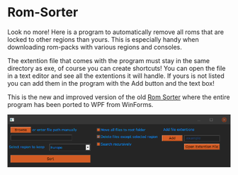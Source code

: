 # Rom-Sorter
Look no more! Here is a program to automatically remove all roms that are locked to other regions than yours. This is especially handy when downloading rom-packs with various regions and consoles.

The extention file that comes with the program must stay in the same directory as exe, of course you can create shortcuts! You can open the file in a text editor and see all the extentions it will handle. If yours is not listed you can add them in the program with the Add button and the text box!

This is the new and improved version of the old [Rom Sorter](https://github.com/Abbin44/Rom-Pack-Sorter) where the entire program has been ported to WPF from WinForms.

![alt text](https://github.com/Abbin44/Rom-Sorter/blob/master/preview_image.png?raw=true)
